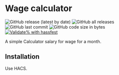 # Wage calculator

![GitHub release (latest by date)](https://img.shields.io/github/v/release/kgn3400/wage_calculator)
![GitHub all releases](https://img.shields.io/github/downloads/kgn3400/wage_calculator/total)
![GitHub last commit](https://img.shields.io/github/last-commit/kgn3400/wage_calculator)
![GitHub code size in bytes](https://img.shields.io/github/languages/code-size/kgn3400/wage_calculator)
[![Validate% with hassfest](https://github.com/kgn3400/wage_calculator/workflows/Validate%20with%20hassfest/badge.svg)](https://github.com/kgn3400/wage_calculator/actions/workflows/hassfest.yaml)

A simple Calculator salary for wage for a month.

## Installation

Use HACS.
